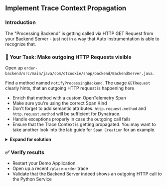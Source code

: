 ## Implement Trace Context Propagation

### Introduction

The "Processing Backend" is getting called via HTTP GET Request from your Backend Server - just not in a way that Auto Instrumentation is able to recognize that.

### 📌 Your Task: Make outgoing HTTP Requests visible

Open up `order-backend/src/main/java/com/dtcookie/shop/backend/BackendServer.java`.

Find a method named `notifyProcessingBackend`. The usage `GETRequest` clearly hints, that an outgoing HTTP request is happening here

* Enrich that method with a custom OpenTelemetry Span
* Make sure you're using the correct Span Kind
* Don't forget to add semantic attributes. `http.request.method` and `http.request.method` will be sufficient for Dynatrace.
* Handle exceptions properly in case the outgoing call fails
* Ensure that the Trace Context is getting propagated. You may want to take another look into the lab guide for `Span Creation` for an example.

<details>
<summary><strong>Expand for solution</strong></summary>

```java
public static void notifyProcessingBackend(Product product) throws Exception {
		
	GETRequest request = new GETRequest("http://order-quotes-" + System.getenv("GITHUB_USER") + ":" + "8090/quote");
	request.send();
}
```
</details>

### ✅ Verify results

* Restart your Demo Application
* Open up a recent `/place-order` trace
* Validate that the Backend Server indeed shows an outgoing HTTP call to the Python Service

